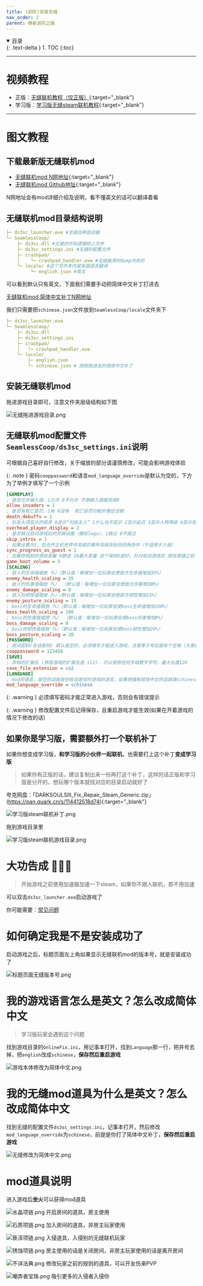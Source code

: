 ```yaml
---
title: (初阶)安装无缝
nav_order: 2
parent: 萌新进阶之路
---
```


<details open markdown="block">
  <summary>
    目录
  </summary>
  {: .text-delta }
1. TOC
{:toc}
</details>

---

# 视频教程

- 正版：[无缝联机教程（仅正版）](https://www.bilibili.com/video/BV17xPeeZE34/){:target="_blank"}
- 学习版：[学习版无缝steam联机教程](https://www.bilibili.com/video/BV1p2PjenEGd/){:target="_blank"}

---

# 图文教程

## 下载最新版无缝联机mod

- [无缝联机mod N网地址](https://www.nexusmods.com/darksouls3/mods/1895){:target="_blank"}
- [无缝联机mod Github地址](https://github.com/LukeYui/DarkSouls3SeamlessCoopRelease/releases){:target="_blank"}

N网地址会有mod详细介绍及说明，看不懂英文的话可以翻译着看


## 无缝联机mod目录结构说明

```yaml
├─ ds3sc_launcher.exe #无缝自带启动器
└─ SeamlessCoop/
    ├─ ds3sc.dll #无缝的代码逻辑核心文件
    ├─ ds3sc_settings.ini #无缝的配置文件
    ├─ crashpad/
    │    └─ crashpad_handler.exe #无缝崩溃时dump内存的
    └─ locale/ #这个文件夹内是各国语言翻译
         └─ english.json #英文
```

可以看到默认只有英文，下面我们需要手动把简体中文补丁打进去

[无缝联机mod 简体中文补丁N网地址](https://www.nexusmods.com/darksouls3/mods/1932)

我们只需要把`schinese.json`文件放到`SeamlessCoop/locale`文件夹下

```yaml
├─ ds3sc_launcher.exe
└─ SeamlessCoop/
    ├─ ds3sc.dll
    ├─ ds3sc_settings.ini
    ├─ crashpad/
    │   └─ crashpad_handler.exe
    └─ locale/
        ├─ english.json
        └─ schinese.json # 刚刚拖进去的简体中文补丁
```

## 安装无缝联机mod

拖进游戏目录即可，注意文件夹层级结构如下图

![无缝拖进游戏目录.png](/assets/images/无缝拖进游戏目录.png)


## 无缝联机mod配置文件`SeamlessCoop/ds3sc_settings.ini`说明

可根据自己喜好自行修改，关于缩放的部分请谨慎修改，可能会影响游戏体验

{: .note }
密码`cooppassword`和语言`mod_language_override`是默认为空的，下方为了举例才填写了一个示例

```ini
[GAMEPLAY]
; 是否允许被入侵，1允许 0不允许 不想被入侵就改成0
allow_invaders = 1
; 是否有死亡惩罚，1有 0没有  死亡惩罚功能好像还没做
death_debuffs = 1
; 队友头顶显示的信息 0显示“勾指主人” 1什么也不显示 2显示延迟 3显示人物等级 4显示死亡次数 5显示人物等级和延迟
overhead_player_display = 2
; 是否跳过启动游戏后的开屏动画（徽标logo），1跳过 0不跳过
skip_intros = 1
; 如果设置为1，在合作主机世界中完成的事件将保存到你的角色中（不适用于入侵）
sync_progress_as_guest = 1
; 加载存档前的游戏音量 0静音 10最大音量 这个保持5就好，针对启动游戏后 按任意键之前 这个时间区间内的游戏音量过大的问题
game_boot_volume = 5
[SCALING]
; 敌人的生命值缩放（%）（默认值：每增加一位玩家会使敌方生命值增加35%）
enemy_health_scaling = 35
; 敌人的伤害值缩放（%） （默认值：每增加一位玩家会使敌方伤害增加0%）
enemy_damage_scaling = 0
; 敌人的韧性值缩放（%）（默认值：每增加一位玩家会使敌方韧性增加15%）
enemy_posture_scaling = 15
; boss的生命值缩放（%）（默认值：每增加一位玩家会使boss生命值增加100%）
boss_health_scaling = 100
; boss的伤害值缩放（%） （默认值：每增加一位玩家会使boss伤害增加0%）
boss_damage_scaling = 0
; boss的韧性值缩放（%）（默认值：每增加一位玩家会使boss韧性增加20%）
boss_posture_scaling = 20
[PASSWORD]
; 房间密码(会话密码) 默认是空的，必须填写才能进入游戏，注意等于号后面有个空格（大家都默认的），就算密码一样，有空格和没空格也会加入不到一起
cooppassword = 123456
[SAVE]
; 存档的扩展名 (原版游戏的扩展名是.sl2). 可以使用任何字母数字字符，最大长度120
save_file_extension = co2
[LANGUAGE]
; mod的语言，留空的话就是你启动游戏时游戏的语言，如果想强制简体中文的话就填schinese，但前提是你locale文件夹内有对应的schinese.json文件，其他语言也是一样
mod_language_override = schinese
```

{: .warning }
必须填写密码才能正常进入游戏，否则会有错误提示

{: .warning }
修改配置文件后记得保存，且重启游戏才能生效(如果在开着游戏的情况下修改的话)

## 如果你是学习版，需要额外打一个联机补丁

如果你想变成学习版，**和学习版的小伙伴一起联机**，也需要打上这个补丁**变成学习版**
> 如果你有正版的话，建议复制出来一份再打这个补丁，这样的话正版和学习版是分开的，想玩哪个版本就找对应的目录启动就好了


夸克网盘：「DARKSOULSIII_Fix_Repair_Steam_Generic.zip」(https://pan.quark.cn/s/114412518d74){:target="_blank"}


![学习版steam联机补丁.png](/assets/images/学习版steam联机补丁.png)

拖到游戏目录里

![学习版steam联机游戏目录.png](/assets/images/学习版steam联机游戏目录.png)


# 大功告成 🎉🎉🎉

> 开始游戏之前使用加速器加速一下steam，如果你不跟人联机，那不用加速

可以双击`ds3sc_launcher.exe`启动游戏了

你可能需要：[常见问题]({{site.baseurl}}/docs/common_problem/)

# 如何确定我是不是安装成功了

启动游戏之后，标题页面左上角如果显示无缝联机mod的版本号，就是安装成功了

![标题页面无缝版本号.png](/assets/images/标题页面无缝版本号.png)

# 我的游戏语言怎么是英文？怎么改成简体中文

> 学习版玩家会遇到这个问题

找到游戏目录的`OnlineFix.ini`，用记事本打开，找到`Language`那一行，把井号去掉，把`english`改成`schinese`，**保存然后重启游戏**

![游戏本体修改为简体中文.png](/assets/images/游戏本体修改为简体中文.png)

# 我的无缝mod道具为什么是英文？怎么改成简体中文

找到无缝的配置文件`ds3sc_settings.ini`，记事本打开，然后修改`mod_language_override`为`schinese`，前提是你打了简体中文补丁，**保存然后重启游戏**

![无缝修改为简体中文.png](/assets/images/无缝修改为简体中文.png)

# mod道具说明

进入游戏后**坐火**可以获得mod道具

![水晶项链.png](/assets/images/水晶项链.png) 开启房间的道具，房主使用

![石质项链.png](/assets/images/石质项链.png) 加入房间的道具，非房主玩家使用

![亵渎项链.png](/assets/images/亵渎项链.png) 入侵道具，入侵别的无缝联机玩家

![锈蚀项链.png](/assets/images/锈蚀项链.png) 房主使用的话是关闭房间，非房主玩家使用的话是离开房间

![不详法典.png](/assets/images/不详法典.png) 修改玩家之前的规则的道具，可以开友伤来PVP

![嘲弄者宝珠.png](/assets/images/嘲弄者宝珠.png) 吸引更多的入侵者入侵你
